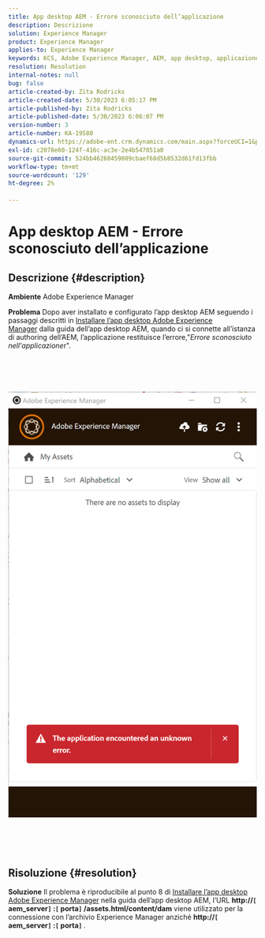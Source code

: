 ```yaml
---
title: App desktop AEM - Errore sconosciuto dell’applicazione
description: Descrizione
solution: Experience Manager
product: Experience Manager
applies-to: Experience Manager
keywords: KCS, Adobe Experience Manager, AEM, app desktop, applicazione ha riscontrato un errore sconosciuto, domande frequenti
resolution: Resolution
internal-notes: null
bug: false
article-created-by: Zita Rodricks
article-created-date: 5/30/2023 6:05:17 PM
article-published-by: Zita Rodricks
article-published-date: 5/30/2023 6:06:07 PM
version-number: 3
article-number: KA-19580
dynamics-url: https://adobe-ent.crm.dynamics.com/main.aspx?forceUCI=1&pagetype=entityrecord&etn=knowledgearticle&id=37f9b183-14ff-ed11-8f6e-6045bd006b25
exl-id: c2078e60-124f-416c-ac3e-2e4b547851a0
source-git-commit: 524bb46260459809cbaef68d5b8532d61fd13fbb
workflow-type: tm+mt
source-wordcount: '129'
ht-degree: 2%

---
```


# App desktop AEM - Errore sconosciuto dell’applicazione

## Descrizione {#description}


<b>Ambiente</b>
Adobe Experience Manager

<b>Problema</b>
Dopo aver installato e configurato l’app desktop AEM seguendo i passaggi descritti in [Installare l’app desktop Adobe Experience Manager](https://experienceleague.adobe.com/docs/experience-manager-desktop-app/using/install-upgrade.html?lang=en#install-v2) dalla guida dell’app desktop AEM, quando ci si connette all’istanza di authoring dell’AEM, l’applicazione restituisce l’errore,&quot;*Errore sconosciuto nell&#39;applicazione*r&quot;.
<br><br><br> <br><br> ![](assets/___42f9b183-14ff-ed11-8f6e-6045bd006b25___.png)<br><br> <br><br> 

## Risoluzione {#resolution}


<b>Soluzione</b>
Il problema è riproducibile al punto 8 di [Installare l’app desktop Adobe Experience Manager](https://experienceleague.adobe.com/docs/experience-manager-desktop-app/using/install-upgrade.html?lang=en#install-v2) nella guida dell’app desktop AEM, l’URL <b>http://`[` aem_server`]` :`[` porta`]` /assets.html/content/dam</b> viene utilizzato per la connessione con l’archivio Experience Manager anziché <b>http://`[` aem_server`]` :`[` porta`]` </b>.
